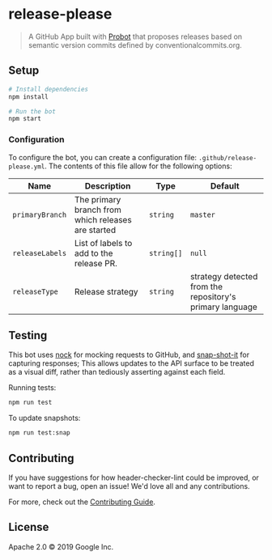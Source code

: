 # release-please

> A GitHub App built with [Probot](https://github.com/probot/probot) that proposes releases based on
semantic version commits defined by conventionalcommits.org.

## Setup

```sh
# Install dependencies
npm install

# Run the bot
npm start
```

### Configuration

To configure the bot, you can create a configuration file:
`.github/release-please.yml`. The contents of this file allow for the following
options:

| Name | Description | Type | Default |
|----- | ----------- | ---- | ------- |
| `primaryBranch` | The primary branch from which releases are started | `string` | `master` |
| `releaseLabels` | List of labels to add to the release PR. | `string[]` | `null` | `undefined` |
| `releaseType` | Release strategy | `string` | strategy detected from the repository's primary language |

## Testing

This bot uses [nock](https://www.npmjs.com/package/nock) for mocking requests
to GitHub, and [snap-shot-it](https://www.npmjs.com/package/snap-shot-it) for capturing
responses; This allows updates to the API surface to be treated as a visual diff,
rather than tediously asserting against each field.

Running tests:

```sh
npm run test
```

To update snapshots:

```sh
npm run test:snap
```

## Contributing

If you have suggestions for how header-checker-lint could be improved, or want to report a bug, open an issue! We'd love all and any contributions.

For more, check out the [Contributing Guide](CONTRIBUTING.md).

## License

Apache 2.0 © 2019 Google Inc.
